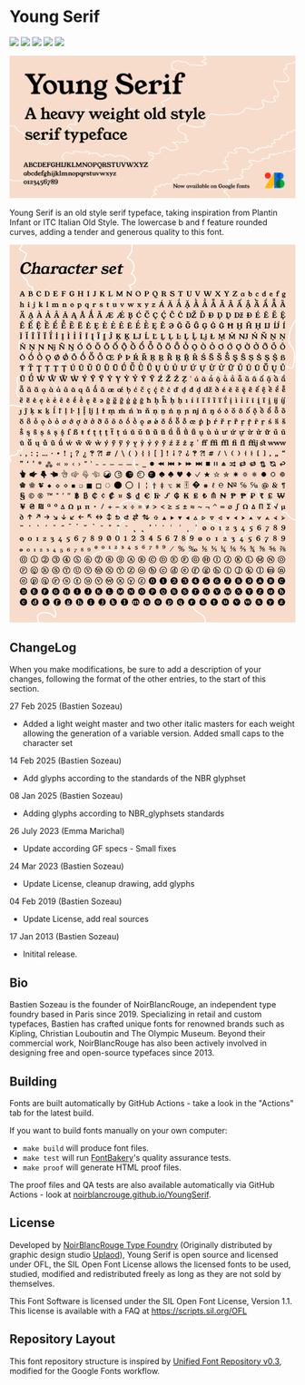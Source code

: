 # Young Serif

[![][Fontbakery]](https://noirblancrouge.github.io/YoungSerif/fontbakery/fontbakery-report.html)
[![][Universal]](https://noirblancrouge.github.io/YoungSerif/fontbakery/fontbakery-report.html)
[![][Outline Checks]](https://noirblancrouge.github.io/YoungSerif/fontbakery/fontbakery-report.html)
[![][Font File Checks]](https://noirblancrouge.github.io/YoungSerif/fontbakery/fontbakery-report.html)
[![][OpenType Specification Checks]](https://noirblancrouge.github.io/YoungSerif/fontbakery/fontbakery-report.html)

[Fontbakery]: https://img.shields.io/endpoint?url=https://noirblancrouge.github.io/YoungSerif/badges/overall.json
[Outline Checks]: https://img.shields.io/endpoint?url=https://noirblancrouge.github.io/YoungSerif/badges/OutlineChecks.json
[Font File Checks]: https://img.shields.io/endpoint?url=https://noirblancrouge.github.io/YoungSerif/badges/FontFileChecks.json
[Universal]: https://img.shields.io/endpoint?url=https://noirblancrouge.github.io/YoungSerif/badges/UniversalProfileChecks.json
[OpenType Specification Checks]: https://img.shields.io/endpoint?url=https://noirblancrouge.github.io/YoungSerif/badges/OpenTypeSpecificationChecks.json

![Cover](https://raw.githubusercontent.com/noirblancrouge/YoungSerif/master/documentation/images/young-serif.jpg)

Young Serif is an old style serif typeface, taking inspiration from Plantin Infant or ITC Italian Old Style. 
The lowercase b and f feature rounded curves, adding a tender and generous quality to this font.

![Specimen](https://raw.githubusercontent.com/noirblancrouge/YoungSerif/master/documentation/images/young-serif-charset.jpg)

## ChangeLog

When you make modifications, be sure to add a description of your changes,
following the format of the other entries, to the start of this section.

27 Feb 2025 (Bastien Sozeau)
- Added a light weight master and two other italic masters for each weight allowing the generation of a variable version. Added small caps to the character set

14 Feb 2025 (Bastien Sozeau)
- Add glyphs according to the standards of the NBR glyphset

08 Jan 2025 (Bastien Sozeau)
- Adding glyphs according to NBR_glyphsets standards

26 July 2023 (Emma Marichal)
- Update according GF specs - Small fixes

24 Mar 2023 (Bastien Sozeau)
- Update License, cleanup drawing, add glyphs

04 Feb 2019 (Bastien Sozeau)
- Update License, add real sources

17 Jan 2013 (Bastien Sozeau)
- Initital release.

## Bio

Bastien Sozeau is the founder of NoirBlancRouge, an independent type foundry based in Paris since 2019. Specializing in retail and custom typefaces, Bastien has crafted unique fonts for renowned brands such as Kipling, Christian Louboutin and The Olympic Museum. Beyond their commercial work, NoirBlancRouge has also been actively involved in designing free and open-source typefaces since 2013.

## Building

Fonts are built automatically by GitHub Actions - take a look in the "Actions" tab for the latest build.

If you want to build fonts manually on your own computer:

* `make build` will produce font files.
* `make test` will run [FontBakery](https://github.com/googlefonts/fontbakery)'s quality assurance tests.
* `make proof` will generate HTML proof files.

The proof files and QA tests are also available automatically via GitHub Actions - look at [noirblancrouge.github.io/YoungSerif](https://noirblancrouge.github.io/YoungSerif).

## License

Developed by [NoirBlancRouge Type Foundry](https://noirblancrouge.com) (Originally distributed by graphic design studio [Uplaod](https://uplaod.fr)), Young Serif is open source and licensed under OFL, the SIL Open Font License allows the licensed fonts to be used, studied, modified and redistributed freely as long as they are not sold by themselves.

This Font Software is licensed under the SIL Open Font License, Version 1.1.
This license is available with a FAQ at
https://scripts.sil.org/OFL

## Repository Layout

This font repository structure is inspired by [Unified Font Repository v0.3](https://github.com/unified-font-repository/Unified-Font-Repository), modified for the Google Fonts workflow.